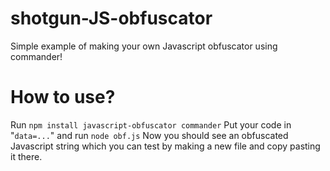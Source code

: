 # shotgun-JS-obfuscator
Simple example of making your own Javascript obfuscator using commander!

# How to use?
Run ```npm install javascript-obfuscator commander```
Put your code in "```data=...```" and run ```node obf.js```
Now you should see an obfuscated Javascript string which you can test by making a new file and copy pasting it there.
